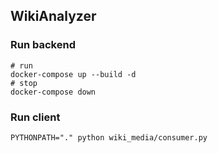 ## WikiAnalyzer

### Run backend
```shell
# run
docker-compose up --build -d
# stop
docker-compose down
```
### Run client
```shell
PYTHONPATH="." python wiki_media/consumer.py
```
